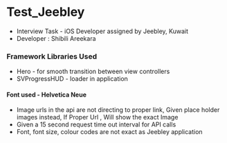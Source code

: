 # Test_Jeebley
* Interview Task - iOS Developer assigned by Jeebley, Kuwait
* Developer : Shibili Areekara



### Framework Libraries Used
* Hero - for smooth transition between view controllers
* SVProgressHUD - loader in application

#### Font used - Helvetica Neue

- Image urls in the api are not directing to proper link, Given place holder images instead, If Proper Url , Will show the  exact Image
- Given a 15 second request time out interval for API calls
- Font, font size, colour codes are not exact as Jeebley application
